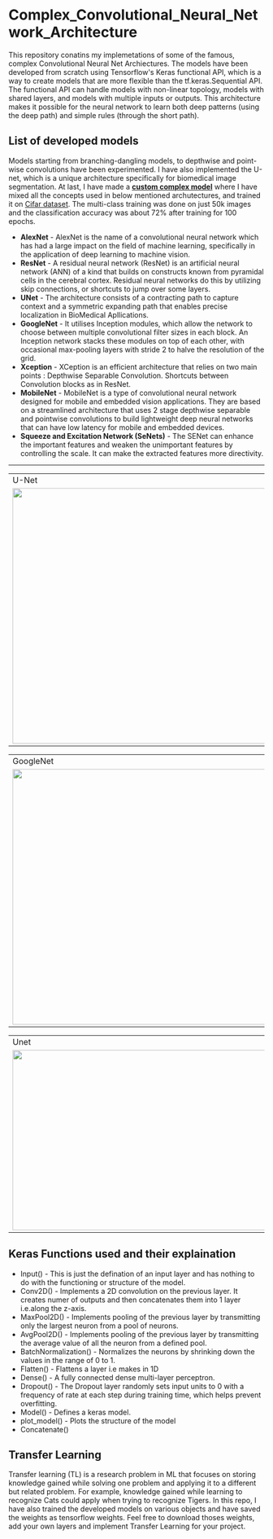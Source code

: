 # Complex_Convolutional_Neural_Network_Architecture

This repository conatins my implemetations of some of the famous, complex Convolutional Neural Net Archiectures. The models have been developed from scratch using Tensorflow's 
Keras functional API, which is a way to create models that are more flexible than the tf.keras.Sequential API. The functional API can handle models with non-linear topology, 
models with shared layers, and models with multiple inputs or outputs. This architecture makes it possible for the neural network to learn both deep patterns (using the deep path) and simple rules (through the short path).

## List of developed models

Models starting from branching-dangling models, to depthwise and point-wise convolutions have been experimented. I have also implemented the U-net, which is a unique architecture specifically for biomedical image segmentation. At last, I have made a **[custom complex model](https://github.com/Jash-2000/Complex_Convolutional_Neural_Network_Architecture/blob/main/Images/Custom_Model.png)** where I have mixed all the concepts used in below mentioned archutectures, and trained it on [Cifar dataset](https://www.cs.toronto.edu/~kriz/cifar.html). The multi-class training was done on just 50k images and the classification accuracy was about 72% after training for 100 epochs. 

* **AlexNet** - AlexNet is the name of a convolutional neural network which has had a large impact on the field of machine learning, specifically in the application of deep learning to machine vision. 
* **ResNet** - A residual neural network (ResNet) is an artificial neural network (ANN) of a kind that builds on constructs known from pyramidal cells in the cerebral cortex. Residual neural networks do this by utilizing skip connections, or shortcuts to jump over some layers.
* **UNet** - The architecture consists of a contracting path to capture context and a symmetric expanding path that enables precise localization in BioMedical Apllications.
* **GoogleNet** - It utilises Inception modules, which allow the network to choose between multiple convolutional filter sizes in each block. An Inception network stacks these modules on top of each other, with occasional max-pooling layers with stride 2 to halve the resolution of the grid.
* **Xception** - XCeption is an efficient architecture that relies on two main points : Depthwise Separable Convolution. Shortcuts between Convolution blocks as in ResNet.
* **MobileNet** - MobileNet is a type of convolutional neural network designed for mobile and embedded vision applications. They are based on a streamlined architecture that uses 2 stage depthwise separable and pointwise convolutions to build lightweight deep neural networks that can have low latency for mobile and embedded devices.
* **Squeeze and Excitation Network (SeNets)** - The SENet can enhance the important features and weaken the unimportant features by controlling the scale. It can make the extracted features more directivity.

---

  <table>
  <tr>
    <td>U-Net</td>
    <td>Xception</td>
  </tr>
  <tr>
    <td valign="top"><img src="https://user-images.githubusercontent.com/47540320/110317470-31f82c00-8032-11eb-937f-9755815e2edd.png" width = "502"></td>
    <td valign="top"><img src="https://user-images.githubusercontent.com/47540320/110310740-e0976f00-8028-11eb-9f3e-393bf3f0f30e.png"</td>
  </tr>
 </table>
 <table>
  <tr>
    <td>GoogleNet</td>
    <td>Alexnet</td>
  </tr>
  <tr>
    <td valign="top"><img src="https://user-images.githubusercontent.com/47540320/110290304-a621d800-8010-11eb-9b5f-f52ca1f715b2.png" width = "502"></td>
    <td valign="top"><img src="https://user-images.githubusercontent.com/47540320/110291584-15e49280-8012-11eb-86cc-c1221c39bcb1.png" width = "502"></td>
  </tr>
 </table>
  <table>
  <tr>
    <td>Unet</td>
    <td>MobileNet</td>
  </tr>
  <tr>
    <td valign="top"><img src="" width = "502" height = "354"></td>
    <td valign="top"><img src=""</td>
  </tr>
 </table>

 
## Keras Functions used and their explaination

 * Input() - This is just the defination of an input layer and has nothing to do with the functioning or structure of the model.
 * Conv2D() - Implements a 2D convolution on the previous layer. It creates <no of filters> numer of outputs and then concatenates them into 1 layer i.e.along the z-axis.
 * MaxPool2D() - Implements pooling of the previous layer by transmitting only the largest neuron from a pool of neurons.
 * AvgPool2D() - Implements pooling of the previous layer by transmitting the average value of all the neuron from a defined pool.
 * BatchNormalization() - Normalizes the neurons by shrinking down the values in the range of 0 to 1.
 * Flatten() - Flattens a layer i.e makes in 1D
 * Dense() - A fully connected dense multi-layer perceptron.
 * Dropout() - The Dropout layer randomly sets input units to 0 with a frequency of rate at each step during training time, which helps prevent overfitting.
 * Model() - Defines a keras model.
 * plot_model() - Plots the structure of the model
 * Concatenate()
 
## Transfer Learning

Transfer learning (TL) is a research problem in ML that focuses on storing knowledge gained while solving one problem and applying it to a different but related problem. For example,
knowledge gained while learning to recognize Cats could apply when trying to recognize Tigers. In this repo, I have also trained the developed models on various objects and have 
saved the weights as tensorflow weights. Feel free to download thoses weights, add your own layers and implement Transfer Learning for your project. 
